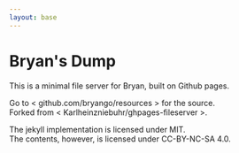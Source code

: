 ```yaml
---
layout: base
---
```


# Bryan's Dump

This is a minimal file server for Bryan, built on Github pages.

Go to <&nbsp;github.com/bryango/resources&nbsp;> for the source. <br/>
Forked from <&nbsp;Karlheinzniebuhr/ghpages-fileserver&nbsp;>.

The jekyll implementation is licensed under MIT. <br/>
The contents, however, is licensed under CC-BY-NC-SA 4.0. 
